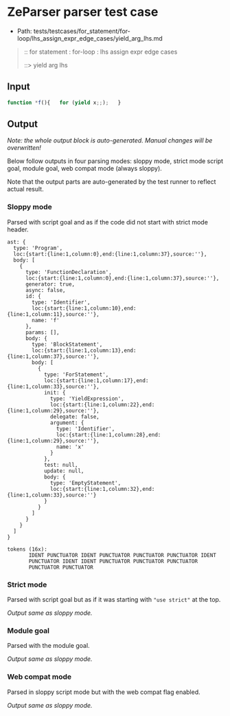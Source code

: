 # ZeParser parser test case

- Path: tests/testcases/for_statement/for-loop/lhs_assign_expr_edge_cases/yield_arg_lhs.md

> :: for statement : for-loop : lhs assign expr edge cases
>
> ::> yield arg lhs

## Input

`````js
function *f(){   for (yield x;;);   }
`````

## Output

_Note: the whole output block is auto-generated. Manual changes will be overwritten!_

Below follow outputs in four parsing modes: sloppy mode, strict mode script goal, module goal, web compat mode (always sloppy).

Note that the output parts are auto-generated by the test runner to reflect actual result.

### Sloppy mode

Parsed with script goal and as if the code did not start with strict mode header.

`````
ast: {
  type: 'Program',
  loc:{start:{line:1,column:0},end:{line:1,column:37},source:''},
  body: [
    {
      type: 'FunctionDeclaration',
      loc:{start:{line:1,column:0},end:{line:1,column:37},source:''},
      generator: true,
      async: false,
      id: {
        type: 'Identifier',
        loc:{start:{line:1,column:10},end:{line:1,column:11},source:''},
        name: 'f'
      },
      params: [],
      body: {
        type: 'BlockStatement',
        loc:{start:{line:1,column:13},end:{line:1,column:37},source:''},
        body: [
          {
            type: 'ForStatement',
            loc:{start:{line:1,column:17},end:{line:1,column:33},source:''},
            init: {
              type: 'YieldExpression',
              loc:{start:{line:1,column:22},end:{line:1,column:29},source:''},
              delegate: false,
              argument: {
                type: 'Identifier',
                loc:{start:{line:1,column:28},end:{line:1,column:29},source:''},
                name: 'x'
              }
            },
            test: null,
            update: null,
            body: {
              type: 'EmptyStatement',
              loc:{start:{line:1,column:32},end:{line:1,column:33},source:''}
            }
          }
        ]
      }
    }
  ]
}

tokens (16x):
       IDENT PUNCTUATOR IDENT PUNCTUATOR PUNCTUATOR PUNCTUATOR IDENT
       PUNCTUATOR IDENT IDENT PUNCTUATOR PUNCTUATOR PUNCTUATOR
       PUNCTUATOR PUNCTUATOR
`````

### Strict mode

Parsed with script goal but as if it was starting with `"use strict"` at the top.

_Output same as sloppy mode._

### Module goal

Parsed with the module goal.

_Output same as sloppy mode._

### Web compat mode

Parsed in sloppy script mode but with the web compat flag enabled.

_Output same as sloppy mode._
